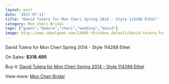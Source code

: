 ```yaml
---
layout: post
date: '2017-07-11'
title: "David Tutera for Mon Cheri Spring 2014 - Style 114288 Ethel"
category: Mon Cheri Bridal
tags: ["gowns","demure","cheri","wedding","david"]
image: http://www.idealgown.com/14695-thickbox_default/david-tutera-for-mon-cheri-spring-2014-style-114288-ethel.jpg
---
```

David Tutera for Mon Cheri Spring 2014 - Style 114288 Ethel

On Sales: **$318.495**
<a href="https://www.idealgown.com/en/mon-cheri-bridal/5899-david-tutera-for-mon-cheri-spring-2014-style-114288-ethel.html"><amp-img layout="responsive" width="600" height="600" src="//www.idealgown.com/14695-thickbox_default/david-tutera-for-mon-cheri-spring-2014-style-114288-ethel.jpg" alt="David Tutera for Mon Cheri Spring 2014 - Style 114288 Ethel 0" /></a>

Buy it: [David Tutera for Mon Cheri Spring 2014 - Style 114288 Ethel](https://www.idealgown.com/en/mon-cheri-bridal/5899-david-tutera-for-mon-cheri-spring-2014-style-114288-ethel.html "David Tutera for Mon Cheri Spring 2014 - Style 114288 Ethel")

View more: [Mon Cheri Bridal](https://www.idealgown.com/en/88-mon-cheri-bridal "Mon Cheri Bridal")